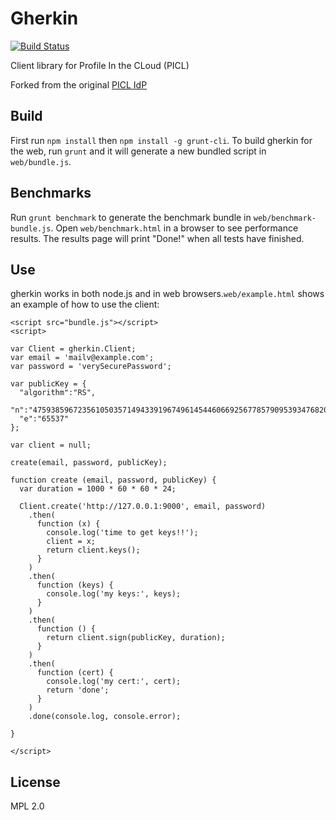 Gherkin
========

[![Build Status](https://travis-ci.org/mozilla/picl-gherkin.png)](https://travis-ci.org/mozilla/picl-gherkin)

Client library for Profile In the CLoud (PICL)

Forked from the original [PICL IdP](https://github.com/mozilla/picl-idp)

## Build
First run `npm install` then `npm install -g grunt-cli`.
To build gherkin for the web, run `grunt` and it will generate a new bundled script in `web/bundle.js`.

## Benchmarks
Run `grunt benchmark` to generate the benchmark bundle in `web/benchmark-bundle.js`. Open `web/benchmark.html` in a browser to see performance results.
The results page will print "Done!" when all tests have finished.

## Use
gherkin works in both node.js and in web browsers.`web/example.html` shows an example of how to use the client:

```
<script src="bundle.js"></script>
<script>

var Client = gherkin.Client;
var email = 'mailv@example.com';
var password = 'verySecurePassword';

var publicKey = {
  "algorithm":"RS",
  "n":"4759385967235610503571494339196749614544606692567785790953934768202714280652973091341316862993582789079872007974809511698859885077002492642203267408776123",
  "e":"65537"
};

var client = null;

create(email, password, publicKey);

function create (email, password, publicKey) {
  var duration = 1000 * 60 * 60 * 24;

  Client.create('http://127.0.0.1:9000', email, password)
    .then(
      function (x) {
        console.log('time to get keys!!');
        client = x;
        return client.keys();
      }
    )
    .then(
      function (keys) {
        console.log('my keys:', keys);
      }
    )
    .then(
      function () {
        return client.sign(publicKey, duration);
      }
    )
    .then(
      function (cert) {
        console.log('my cert:', cert);
        return 'done';
      }
    )
    .done(console.log, console.error);

}

</script>
```
## License

MPL 2.0
